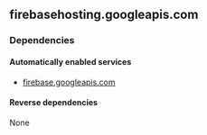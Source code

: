 ## firebasehosting.googleapis.com

### Dependencies

#### Automatically enabled services

* [firebase.googleapis.com](../firebase.googleapis.com/)

#### Reverse dependencies

None
